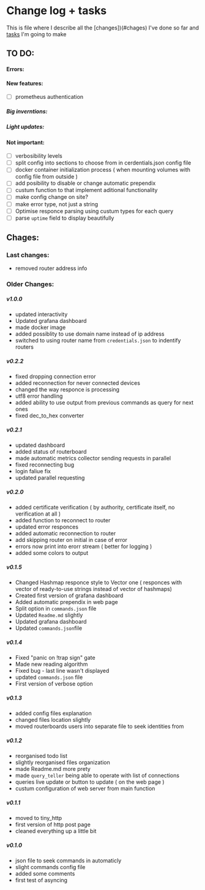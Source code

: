 # Change log + tasks
This is file where I describe all the [changes])(#сhages) I've done so far and [tasks](#to-do) I'm going to make

## TO DO:

#### Errors:

#### New features:
- [ ] prometheus authentication

##### Big inverntions:

##### Light updates:

#### Not important:
- [ ] verbosibility levels
- [ ] split config into sections to choose from in cerdentials.json config file
- [ ] docker container initialization process ( when mounting volumes with config file from outside )
- [ ] add posibility to disable or change automatic prependix
- [ ] custum function to that implement aditional functionality
- [ ] make config change on site?
- [ ] make error type, not just a string
- [ ] Optimise responce parsing using custum types for each query
- [ ] parse `uptime` field to display beautifully

<!-- 
#### Older tasks:
- [x] release a release
- [x] Verbose and non-verbore loging update
- [x] update interactive mode ( add authorization in console, ability to choose where to take credentials from )
- [x] grafana dashboard
- [x] docker image
- [x] upgrade `README.md` file
- [x] update commands template and example files
- [x] clean up the code
- [x] use router name from `credentials.json` to indentify routers
- [x] connect to routerboards using domain name
- [x] utf8 error handling ( never happened so far )
- [x] ability to use output from previous commands as query for next ones
- [x] reconnect to never connected routerboards
- [x] add routerboard status ( up/down )
- [x] ssl ca verification 
- [x] ssl certificate acceptance
- [x] Colored display
- [x] parallel requests
- [x] update `!trap` error
- [x] don't panic when router doen't respond
- [x] reconnect to router on an error
- [x] reconnection function 
- [x] not display value if it isn't present in the responce
- [x] "no `graph_targets` to no results" - bug
- [x] requests handling correctly
- [x] application frezes after invalid commands
- [x] operate with router errors
- [x] bug when responce is too long
- [x] strange responce from application ( variables mess up and application freezes sometimes )
- [x] make config file and gradana dashboard using prometheus data got by this application
- [x] command query execution from `commands.json` file
- [x] make config for users credentials
- [x] add router custum naming in login config file
- [x] Write config tutorial in README.md
- [x] make `query_teller` being able to operate with list of connections
- [x] rename functions to make them more meaningful
- [x] custum configuration of web server from main function
- [x] queries live update or button to update
- [x] make some comments + function documentation
- [x] remove length mark or use it correctly in router's reply
- [x] update commands config file
- [x] commands config implementation in lib
- [x] do all mikrotik query types
- [x] cover mikrotik responce message commands
- [x] prometheus integration
- [x] encrypt user credentials
- [x] uft8 converter error ( some characters appears in the end of the responce or just disapear ... )
- [x] turn `tell_get` into functuins that borows mutable vector to push responces inside it
- [x] move enerything into a library
- [x] ssl encryption 
-->

## Chages:
### Last changes:
- removed router address info


### Older Changes: 
##### v1.0.0
- updated interactivity
- Updated grafana dashboard
- made docker image
- added possiblity to use domain name instead of ip address
- switched to using router name from `credentials.json` to indentify routers

##### v0.2.2
- fixed dropping connection error
- added reconnection for never connected devices
- changed the way responce is processing
- utf8 error handling
- added ability to use output from previous commands as query for next ones
- fixed dec_to_hex converter

##### v0.2.1
- updated dashboard
- added status of routerboard
- made automatic metrics collector sending requests in parallel
- fixed reconnecting bug
- login faliue fix
- updated parallel requesting

##### v0.2.0
- added certificate verification ( by authority, certificate itself, no verification at all )
- added function to reconnect to router
- updated error responces
- added automatic reconnection to router
- add skipping router on initial in case of error
- errors now print into erorr stream ( better for logging )
- added some colors to output

##### v0.1.5
- Changed Hashmap responce style to Vector one ( responces with vector of ready-to-use strings instead of vector of hashmaps)
- Created first version of grafana dashboard
- Added automatic prependix in web page
- Split option in `commands.json` file
- Updated `Readme.md` slightly
- Updated grafana dashboard
- Updated `commands.json`file

##### v0.1.4
- Fixed "panic on !trap sign" gate
- Made new reading algorithm
- Fixed bug - last line wasn't displayed
- updated `commands.json` file
- First version of verbose option

##### v0.1.3
- added config files explanation
- changed files location slightly
- moved routerboards users into separate file to seek identities from

##### v0.1.2
- reorganised todo list
- slightly reorganised files organization
- made Readme.md more prety
- made `query_teller` being able to operate with list of connections
- queries live update or button to update ( on the web page ) 
- custum configuration of web server from main function

##### v0.1.1
- moved to tiny_http
- first version of http post page
- cleaned everything up a little bit

##### v0.1.0
- json file to seek commands in automaticly
- slight commands config file
- added some comments
- first test of asyncing